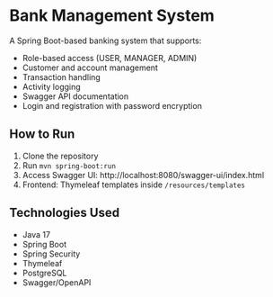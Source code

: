 # Bank Management System

A Spring Boot-based banking system that supports:
- Role-based access (USER, MANAGER, ADMIN)
- Customer and account management
- Transaction handling
- Activity logging
- Swagger API documentation
- Login and registration with password encryption

## How to Run

1. Clone the repository
2. Run `mvn spring-boot:run`
3. Access Swagger UI: http://localhost:8080/swagger-ui/index.html
4. Frontend: Thymeleaf templates inside `/resources/templates`

## Technologies Used

- Java 17
- Spring Boot
- Spring Security
- Thymeleaf
- PostgreSQL
- Swagger/OpenAPI

